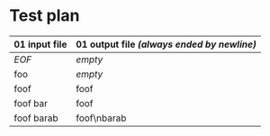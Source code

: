 # Test plan
| 01 input file | 01 output file *(always ended by newline)* |
|--|--|
| *EOF* | *empty* |
| foo | *empty* |
| foof | foof |
| foof bar | foof |
| foof barab | foof\nbarab |


